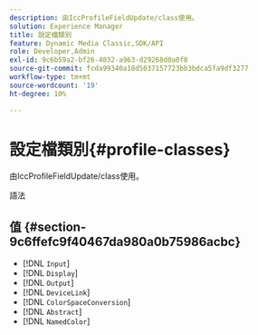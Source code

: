 ```yaml
---
description: 由IccProfileFieldUpdate/class使用。
solution: Experience Manager
title: 設定檔類別
feature: Dynamic Media Classic,SDK/API
role: Developer,Admin
exl-id: 9c6b59a2-bf26-4032-a963-d29268d0a0f8
source-git-commit: fcda99340a18d5037157723bb3bdca5fa9df3277
workflow-type: tm+mt
source-wordcount: '19'
ht-degree: 10%

---
```


# 設定檔類別{#profile-classes}

由IccProfileFieldUpdate/class使用。

語法

## 值 {#section-9c6ffefc9f40467da980a0b75986acbc}

* [!DNL `Input`]
* [!DNL `Display`]
* [!DNL `Output`]
* [!DNL `DeviceLink`]
* [!DNL `ColorSpaceConversion`]
* [!DNL `Abstract`]
* [!DNL `NamedColor`]
